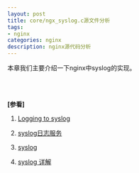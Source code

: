 ```yaml
---
layout: post
title: core/ngx_syslog.c源文件分析
tags:
- nginx
categories: nginx
description: nginx源代码分析
---
```



本章我们主要介绍一下nginx中syslog的实现。



<!-- more -->




<br />
<br />

**[参看]**

1. [Logging to syslog](http://nginx.org/en/docs/syslog.html)


2. [syslog日志服务](https://blog.csdn.net/llzk_/article/details/69945366)

3. [syslog](https://baike.baidu.com/item/syslog/2802901)

4. [syslog 详解](https://blog.csdn.net/zhezhebie/article/details/75222667)

<br />
<br />
<br />

